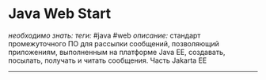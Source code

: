# Java Web Start
*необходимо знать:*
*теги:* #java #web 
*описание:* стандарт промежуточного ПО для рассылки сообщений, позволяющий приложениям, выполненным на платформе Java EE, создавать, посылать, получать и читать сообщения. Часть Jakarta EE

---
## 